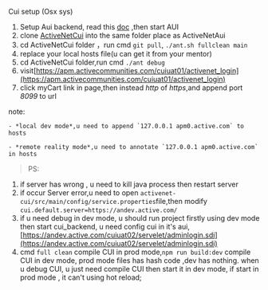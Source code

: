 Cui setup (Osx sys)
1. Setup Aui backend, read this [doc](./auibackend_setup.md) ,then start AUI
2. clone [ActiveNetCui](git@gitlab.dev.activenetwork.com:ActiveNet/activenet-cui.git) into the same folder place as ActiveNetAui
3. cd ActiveNetCui folder ，run cmd `git pull`, `./ant.sh fullclean main`
5. replace your local hosts file(u can get it from your mentor)
6. cd ActiveNetCui folder,run cmd `./ant debug`
7. visit[https://apm.activecommunities.com/cuiuat01/activenet_login](https://apm.activecommunities.com/cuiuat01/activenet_login)
7. click myCart link in page,then instead *http* of *https*,and append port *8099* to url 

 note:

    - *local dev mode*,u need to append `127.0.0.1 apm0.active.com` to hosts

    - *remote reality mode*,u need to annotate `127.0.0.1 apm0.active.com` in hosts
> PS: 
1. if server has wrong , u need to kill java process then restart server
2. if occur Server error,u need to open `activenet-cui/src/main/config/service.properties`file,then modify `cui.default.server=https://andev.active.com/`
3. if u need debug in dev mode, u should run project firstly using dev mode then start cui_backend,
 u need config cui in it's aui,[https://andev.active.com/cuiuat02/servelet/adminlogin.sdi](https://andev.active.com/cuiuat02/servelet/adminlogin.sdi)
 4. cmd `full clean` compile CUI in prod mode,`npm run build:dev` compile CUI in dev mode, prod mode files has hash code ,dev has nothing. when u debug CUI, u just need compile CUI then start it in dev mode, if start in prod mode , it can't using hot reload; 




